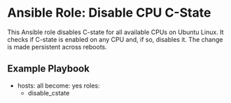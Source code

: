 # Ansible Role: Disable CPU C-State

This Ansible role disables C-state for all available CPUs on Ubuntu Linux. It checks if C-state is enabled on any CPU and, if so, disables it. The change is made persistent across reboots.

## Example Playbook

- hosts: all
  become: yes
  roles:
    - disable_cstate
